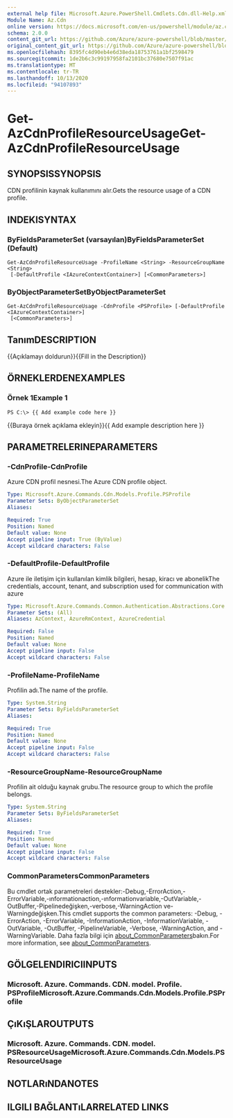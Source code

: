 ```yaml
---
external help file: Microsoft.Azure.PowerShell.Cmdlets.Cdn.dll-Help.xml
Module Name: Az.Cdn
online version: https://docs.microsoft.com/en-us/powershell/module/az.cdn/get-azcdnprofileresourceusage
schema: 2.0.0
content_git_url: https://github.com/Azure/azure-powershell/blob/master/src/Cdn/Cdn/help/Get-AzCdnProfileResourceUsage.md
original_content_git_url: https://github.com/Azure/azure-powershell/blob/master/src/Cdn/Cdn/help/Get-AzCdnProfileResourceUsage.md
ms.openlocfilehash: 8395fc4d90eb4e6d38eda18753761a1bf2598479
ms.sourcegitcommit: 1de2b6c3c99197958fa2101bc37680e7507f91ac
ms.translationtype: MT
ms.contentlocale: tr-TR
ms.lasthandoff: 10/13/2020
ms.locfileid: "94107893"
---
```

# <span data-ttu-id="f6c3a-101">Get-AzCdnProfileResourceUsage</span><span class="sxs-lookup"><span data-stu-id="f6c3a-101">Get-AzCdnProfileResourceUsage</span></span>

## <span data-ttu-id="f6c3a-102">SYNOPSIS</span><span class="sxs-lookup"><span data-stu-id="f6c3a-102">SYNOPSIS</span></span>
<span data-ttu-id="f6c3a-103">CDN profilinin kaynak kullanımını alır.</span><span class="sxs-lookup"><span data-stu-id="f6c3a-103">Gets the resource usage of a CDN profile.</span></span>

## <span data-ttu-id="f6c3a-104">INDEKI</span><span class="sxs-lookup"><span data-stu-id="f6c3a-104">SYNTAX</span></span>

### <span data-ttu-id="f6c3a-105">ByFieldsParameterSet (varsayılan)</span><span class="sxs-lookup"><span data-stu-id="f6c3a-105">ByFieldsParameterSet (Default)</span></span>
```
Get-AzCdnProfileResourceUsage -ProfileName <String> -ResourceGroupName <String>
 [-DefaultProfile <IAzureContextContainer>] [<CommonParameters>]
```

### <span data-ttu-id="f6c3a-106">ByObjectParameterSet</span><span class="sxs-lookup"><span data-stu-id="f6c3a-106">ByObjectParameterSet</span></span>
```
Get-AzCdnProfileResourceUsage -CdnProfile <PSProfile> [-DefaultProfile <IAzureContextContainer>]
 [<CommonParameters>]
```

## <span data-ttu-id="f6c3a-107">Tanım</span><span class="sxs-lookup"><span data-stu-id="f6c3a-107">DESCRIPTION</span></span>
<span data-ttu-id="f6c3a-108">{{Açıklamayı doldurun}}</span><span class="sxs-lookup"><span data-stu-id="f6c3a-108">{{Fill in the Description}}</span></span>

## <span data-ttu-id="f6c3a-109">ÖRNEKLERDEN</span><span class="sxs-lookup"><span data-stu-id="f6c3a-109">EXAMPLES</span></span>

### <span data-ttu-id="f6c3a-110">Örnek 1</span><span class="sxs-lookup"><span data-stu-id="f6c3a-110">Example 1</span></span>
```
PS C:\> {{ Add example code here }}
```

<span data-ttu-id="f6c3a-111">{{Buraya örnek açıklama ekleyin}}</span><span class="sxs-lookup"><span data-stu-id="f6c3a-111">{{ Add example description here }}</span></span>

## <span data-ttu-id="f6c3a-112">PARAMETRELERINE</span><span class="sxs-lookup"><span data-stu-id="f6c3a-112">PARAMETERS</span></span>

### <span data-ttu-id="f6c3a-113">-CdnProfile</span><span class="sxs-lookup"><span data-stu-id="f6c3a-113">-CdnProfile</span></span>
<span data-ttu-id="f6c3a-114">Azure CDN profil nesnesi.</span><span class="sxs-lookup"><span data-stu-id="f6c3a-114">The Azure CDN profile object.</span></span>

```yaml
Type: Microsoft.Azure.Commands.Cdn.Models.Profile.PSProfile
Parameter Sets: ByObjectParameterSet
Aliases:

Required: True
Position: Named
Default value: None
Accept pipeline input: True (ByValue)
Accept wildcard characters: False
```

### <span data-ttu-id="f6c3a-115">-DefaultProfile</span><span class="sxs-lookup"><span data-stu-id="f6c3a-115">-DefaultProfile</span></span>
<span data-ttu-id="f6c3a-116">Azure ile iletişim için kullanılan kimlik bilgileri, hesap, kiracı ve abonelik</span><span class="sxs-lookup"><span data-stu-id="f6c3a-116">The credentials, account, tenant, and subscription used for communication with azure</span></span>

```yaml
Type: Microsoft.Azure.Commands.Common.Authentication.Abstractions.Core.IAzureContextContainer
Parameter Sets: (All)
Aliases: AzContext, AzureRmContext, AzureCredential

Required: False
Position: Named
Default value: None
Accept pipeline input: False
Accept wildcard characters: False
```

### <span data-ttu-id="f6c3a-117">-ProfileName</span><span class="sxs-lookup"><span data-stu-id="f6c3a-117">-ProfileName</span></span>
<span data-ttu-id="f6c3a-118">Profilin adı.</span><span class="sxs-lookup"><span data-stu-id="f6c3a-118">The name of the profile.</span></span>

```yaml
Type: System.String
Parameter Sets: ByFieldsParameterSet
Aliases:

Required: True
Position: Named
Default value: None
Accept pipeline input: False
Accept wildcard characters: False
```

### <span data-ttu-id="f6c3a-119">-ResourceGroupName</span><span class="sxs-lookup"><span data-stu-id="f6c3a-119">-ResourceGroupName</span></span>
<span data-ttu-id="f6c3a-120">Profilin ait olduğu kaynak grubu.</span><span class="sxs-lookup"><span data-stu-id="f6c3a-120">The resource group to which the profile belongs.</span></span>

```yaml
Type: System.String
Parameter Sets: ByFieldsParameterSet
Aliases:

Required: True
Position: Named
Default value: None
Accept pipeline input: False
Accept wildcard characters: False
```

### <span data-ttu-id="f6c3a-121">CommonParameters</span><span class="sxs-lookup"><span data-stu-id="f6c3a-121">CommonParameters</span></span>
<span data-ttu-id="f6c3a-122">Bu cmdlet ortak parametreleri destekler:-Debug,-ErrorAction,-ErrorVariable,-ınformationaction,-ınformationvariable,-OutVariable,-OutBuffer,-Pipelinedeğişken,-verbose,-WarningAction ve-Warningdeğişken.</span><span class="sxs-lookup"><span data-stu-id="f6c3a-122">This cmdlet supports the common parameters: -Debug, -ErrorAction, -ErrorVariable, -InformationAction, -InformationVariable, -OutVariable, -OutBuffer, -PipelineVariable, -Verbose, -WarningAction, and -WarningVariable.</span></span> <span data-ttu-id="f6c3a-123">Daha fazla bilgi için [about_CommonParameters](http://go.microsoft.com/fwlink/?LinkID=113216)bakın.</span><span class="sxs-lookup"><span data-stu-id="f6c3a-123">For more information, see [about_CommonParameters](http://go.microsoft.com/fwlink/?LinkID=113216).</span></span>

## <span data-ttu-id="f6c3a-124">GÖLGELENDIRICI</span><span class="sxs-lookup"><span data-stu-id="f6c3a-124">INPUTS</span></span>

### <span data-ttu-id="f6c3a-125">Microsoft. Azure. Commands. CDN. model. Profile. PSProfile</span><span class="sxs-lookup"><span data-stu-id="f6c3a-125">Microsoft.Azure.Commands.Cdn.Models.Profile.PSProfile</span></span>

## <span data-ttu-id="f6c3a-126">ÇıKıŞLAR</span><span class="sxs-lookup"><span data-stu-id="f6c3a-126">OUTPUTS</span></span>

### <span data-ttu-id="f6c3a-127">Microsoft. Azure. Commands. CDN. model. PSResourceUsage</span><span class="sxs-lookup"><span data-stu-id="f6c3a-127">Microsoft.Azure.Commands.Cdn.Models.PSResourceUsage</span></span>

## <span data-ttu-id="f6c3a-128">NOTLARıNDA</span><span class="sxs-lookup"><span data-stu-id="f6c3a-128">NOTES</span></span>

## <span data-ttu-id="f6c3a-129">ILGILI BAĞLANTıLAR</span><span class="sxs-lookup"><span data-stu-id="f6c3a-129">RELATED LINKS</span></span>

